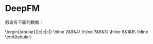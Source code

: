 # DeepFM

假设有下面的数据：

\begin{tabular}{|c|c|c|}
\hline 2&9&4\\
\hline 7&5&3\\
\hline 6&1&8\\
\hline
\end{tabular}